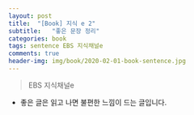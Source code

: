 ```yaml
---
layout: post
title:  "[Book] 지식 e 2"
subtitle:   "좋은 문장 정리"
categories: book
tags: sentence EBS 지식채널e
comments: true
header-img: img/book/2020-02-01-book-sentence.jpg
---
```


> EBS 지식채널e



- 좋은 글은 읽고 나면 불편한 느낌이 드는 글입니다.
